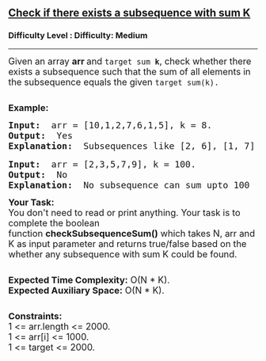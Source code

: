 <h2><a href="https://www.geeksforgeeks.org/problems/check-if-there-exists-a-subsequence-with-sum-k/1?page=6&difficulty=Medium&status=unsolved&sortBy=submissions">Check if there exists a subsequence with sum K</a></h2><h3>Difficulty Level : Difficulty: Medium</h3><hr><div class="problems_problem_content__Xm_eO"><p><span style="font-size:18px">Given an array <strong>arr&nbsp;</strong>and&nbsp;<code>target sum <strong>k</strong></code>,&nbsp;check whether&nbsp;there exists a subsequence&nbsp;such that the sum of all elements in the subsequence equals the given&nbsp;<code>target sum(k).</code></span></p>

<p><br>
<span style="font-size:18px"><strong>Example:</strong></span></p>

<pre><span style="font-size:18px"><strong>Input: </strong> arr = [10,1,2,7,6,1,5], k = 8.
<strong>Output: </strong> Yes
<strong>Explanation: </strong> Subsequences like [2, 6], [1, 7] sum upto 8</span>

<span style="font-size:18px"><strong>Input: </strong> arr = [2,3,5,7,9], k = 100. </span>
<span style="font-size:18px"><strong>Output: </strong> No</span>
<span style="font-size:18px"><strong>Explanation: </strong> No subsequence can sum upto 100</span></pre>

<p><span style="font-size:18px"><strong>Your Task:</strong><br>
You don't need to read or print anything. Your task is to complete the boolean function&nbsp;<strong>checkSubsequenceSum()</strong>&nbsp;which takes N, arr and K as input parameter and returns true/false based on the whether any subsequence with sum K could be found.</span></p>

<p><br>
<span style="font-size:18px"><strong>Expected Time Complexity:</strong> O(N * K).<br>
<strong>Expected Auxiliary Space:</strong> O(N * K).</span></p>

<p><br>
<span style="font-size:18px"><strong>Constraints:</strong><br>
1 &lt;= arr.length &lt;= 2000.<br>
1 &lt;= arr[i] &lt;= 1000.<br>
1 &lt;= target &lt;= 2000.</span></p>

<p>&nbsp;</p>
</div>